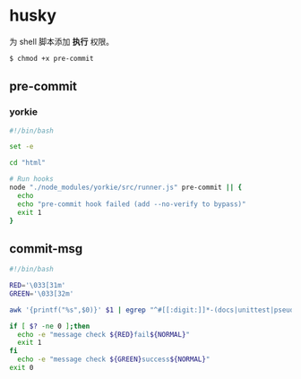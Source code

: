 # husky

为 shell 脚本添加 **执行** 权限。

```sh
$ chmod +x pre-commit
```

## pre-commit

### yorkie

```sh
#!/bin/bash

set -e

cd "html"

# Run hooks
node "./node_modules/yorkie/src/runner.js" pre-commit || {
  echo
  echo "pre-commit hook failed (add --no-verify to bypass)"
  exit 1
}
```

## commit-msg

```sh
#!/bin/bash

RED='\033[31m'
GREEN='\033[32m'

awk '{printf("%s",$0)}' $1 | egrep "^#[[:digit:]]*-(docs|unittest|pseudocode|msg-[^ ].*|bug-[^ ].*)$" > /dev/null 2>&1

if [ $? -ne 0 ];then
  echo -e "message check ${RED}fail${NORMAL}"
  exit 1
fi
  echo -e "message check ${GREEN}success${NORMAL}"
exit 0
```
